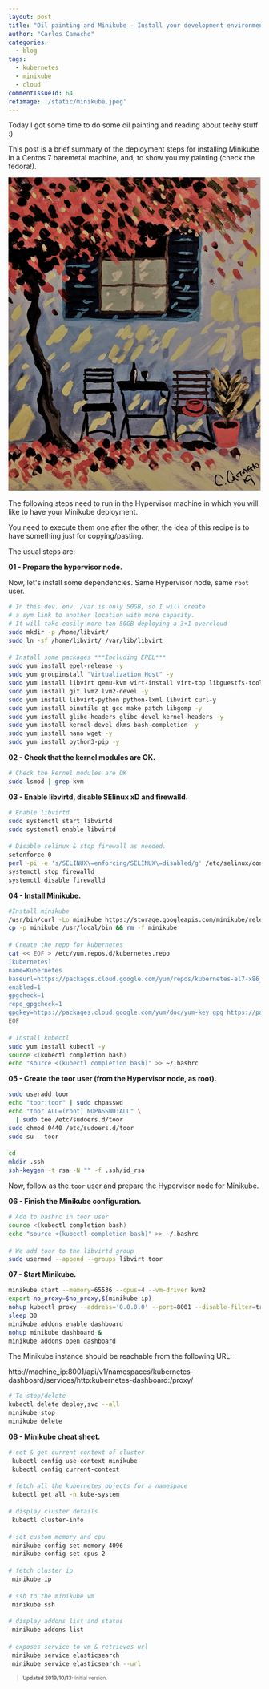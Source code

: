 ```yaml
---
layout: post
title: "Oil painting and Minikube - Install your development environment with Minikube"
author: "Carlos Camacho"
categories:
  - blog
tags:
  - kubernetes
  - minikube
  - cloud
commentIssueId: 64
refimage: '/static/minikube.jpeg'
---
```


Today I got some time to do some oil painting and reading about techy stuff :)

This post is a brief summary of the
deployment steps for installing Minikube in a Centos 7
baremetal machine, and, to show you my painting (check the fedora!).

![](/static/Terraza-En-Grecia-by-Carlos-Camacho.jpg)


The following steps need to run in the Hypervisor machine
in which you will like to have your Minikube deployment.

You need to execute them one after the other,
the idea of this recipe is to
have something just for copying/pasting.


The usual steps are:

__01 - Prepare the hypervisor node.__

Now, let's install some dependencies.
Same Hypervisor node, same `root` user.

```bash
# In this dev. env. /var is only 50GB, so I will create
# a sym link to another location with more capacity.
# It will take easily more tan 50GB deploying a 3+1 overcloud
sudo mkdir -p /home/libvirt/
sudo ln -sf /home/libvirt/ /var/lib/libvirt

# Install some packages ***Including EPEL***
sudo yum install epel-release -y
sudo yum groupinstall "Virtualization Host" -y
sudo yum install libvirt qemu-kvm virt-install virt-top libguestfs-tools bridge-utils -y
sudo yum install git lvm2 lvm2-devel -y
sudo yum install libvirt-python python-lxml libvirt curl-y
sudo yum install binutils qt gcc make patch libgomp -y
sudo yum install glibc-headers glibc-devel kernel-headers -y
sudo yum install kernel-devel dkms bash-completion -y
sudo yum install nano wget -y
sudo yum install python3-pip -y 
```

__02 - Check that the kernel modules are OK.__

```bash
# Check the kernel modules are OK
sudo lsmod | grep kvm
```

__03 - Enable libvirtd, disable SElinux xD and firewalld.__

```bash
# Enable libvirtd
sudo systemctl start libvirtd
sudo systemctl enable libvirtd

# Disable selinux & stop firewall as needed.
setenforce 0
perl -pi -e 's/SELINUX\=enforcing/SELINUX\=disabled/g' /etc/selinux/config
systemctl stop firewalld
systemctl disable firewalld
```

__04 - Install Minikube.__

```bash
#Install minikube
/usr/bin/curl -Lo minikube https://storage.googleapis.com/minikube/releases/latest/minikube-linux-amd64 && chmod +x minikube
cp -p minikube /usr/local/bin && rm -f minikube

# Create the repo for kubernetes
cat << EOF > /etc/yum.repos.d/kubernetes.repo
[kubernetes]
name=Kubernetes
baseurl=https://packages.cloud.google.com/yum/repos/kubernetes-el7-x86_64
enabled=1
gpgcheck=1
repo_gpgcheck=1
gpgkey=https://packages.cloud.google.com/yum/doc/yum-key.gpg https://packages.cloud.google.com/yum/doc/rpm-package-key.gpg
EOF

# Install kubectl
sudo yum install kubectl -y
source <(kubectl completion bash)
echo "source <(kubectl completion bash)" >> ~/.bashrc
```

__05 - Create the toor user (from the Hypervisor node, as root).__

```bash
sudo useradd toor
echo "toor:toor" | sudo chpasswd
echo "toor ALL=(root) NOPASSWD:ALL" \
  | sudo tee /etc/sudoers.d/toor
sudo chmod 0440 /etc/sudoers.d/toor
sudo su - toor

cd
mkdir .ssh
ssh-keygen -t rsa -N "" -f .ssh/id_rsa
```

Now, follow as the `toor` user and prepare the Hypervisor node
for Minikube.

__06 - Finish the Minikube configuration.__

```bash
# Add to bashrc in toor user
source <(kubectl completion bash)
echo "source <(kubectl completion bash)" >> ~/.bashrc

# We add toor to the libvirtd group
sudo usermod --append --groups libvirt toor
```

__07 - Start Minikube.__

```bash
minikube start --memory=65536 --cpus=4 --vm-driver kvm2
export no_proxy=$no_proxy,$(minikube ip)
nohup kubectl proxy --address='0.0.0.0' --port=8001 --disable-filter=true &
sleep 30
minikube addons enable dashboard
nohup minikube dashboard &
minikube addons open dashboard
```

The Minikube instance should be reachable from the following URL:

http://machine_ip:8001/api/v1/namespaces/kubernetes-dashboard/services/http:kubernetes-dashboard:/proxy/ 

```bash
# To stop/delete
kubectl delete deploy,svc --all
minikube stop
minikube delete
```

__08 - Minikube cheat sheet.__

```bash
# set & get current context of cluster
 kubectl config use-context minikube
 kubectl config current-context

# fetch all the kubernetes objects for a namespace
 kubectl get all -n kube-system

# display cluster details
 kubectl cluster-info

# set custom memory and cpu 
 minikube config set memory 4096
 minikube config set cpus 2

# fetch cluster ip
 minikube ip

# ssh to the minikube vm
 minikube ssh

# display addons list and status
 minikube addons list

# exposes service to vm & retrieves url 
 minikube service elasticsearch
 minikube service elasticsearch --url
```

<div style="font-size:10px">
  <blockquote>
    <p><strong>Updated 2019/10/13:</strong> Initial version.</p>
  </blockquote>
</div>
